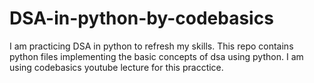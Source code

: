 # DSA-in-python-by-codebasics
I am practicing DSA in python to refresh my skills. This repo contains python files implementing the basic concepts of dsa using python. I am using codebasics youtube lecture for this pracctice.
